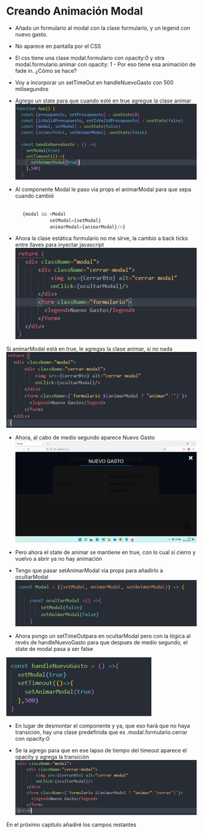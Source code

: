 # Creando Animación Modal

- Añado un formulario al modal con la clase formulario, y un legend con nuevo gasto.
- No aparece en pantalla por el CSS
- El css tiene una clase modal.formulario con opacity:0 y otra modal.formulario.animar con opacity: 1
        - Por eso tiene esa animación de fade in. ¿Cómo se hace?
- Voy a incorporar un setTimeOut en handleNuevoGasto con 500 milisegundos
- Agrego un state para que cuando esté en true agregue la clase animar
![Captura38](./Captura38.png)

- Al componente Modal le paso via props el animarModal para que sepa cuando cambió
~~~js

      {modal && <Modal 
                setModal={setModal}
                animarModal={animarModal}/>}
~~~


- Ahora la clase estática formulario no me sirve, la cambio a back ticks entre llaves para inyectar javascript
![Captura39](./Captura39.png)

Si animarModal está en true, le agregas la clase animar, si no nada
![Captura41](./Captura41.png)

- Ahora, al cabo de medio segundo aparece Nuevo Gasto 
![Captura40](./Captura40.png)

- Pero ahora el state de animar se mantiene en true, con lo cual si cierro y vuelvo a abrir ya no hay animación
- Tengo que pasar setAnimarModal via props para añadirlo a ocultarModal
![Captura42](./Captura42.png)

- Ahora pongo un setTimeOutpara en ocultarModal pero con la lógica al revés de handleNuevoGasto para que despues de medio segundo, el state de modal pasa a ser false 

![Captura43](./Captura43.png)

- En lugar de desmontar el componente y ya, que eso hará que no haya transición, hay una clase predefinida que es .modal.formulario.cerrar con opacity:0

- Se la agrego para que en ese lapso de tiempo del timeout aparece el opacity y agrega la transición
![Captura44](./Captura44.png)

En el próximo capitulo añadiré los campos restantes





